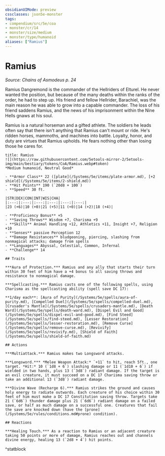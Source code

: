 ```yaml
---
obsidianUIMode: preview
cssclasses: json5e-monster
tags:
- compendium/src/5e/coa
- monster/cr/14
- monster/size/medium
- monster/type/humanoid
aliases: ["Ramius"]
---
```

# Ramius
*Source: Chains of Asmodeus p. 24*  

Ramius Dangremond is the commander of the Hellriders of Elturel. He never wanted the position, but because of the many deaths within the ranks of the order, he had to step up. His friend and fellow Hellrider, Barachiel, was the main reason he was able to grow into a capable commander. The loss of his friend saddens Ramius, and the news of his imprisonment within the Nine Hells gnaws at his soul.

Ramius is a natural horseman and a gifted athlete. The soldiers he leads often say that there isn't anything that Ramius can't mount or ride. He's ridden horses, mammoths, and machines into battle. Loyalty, honor, and duty are virtues that Ramius upholds. He fears nothing other than losing those he cares for.

```ad-statblock
title: Ramius
![](https://raw.githubusercontent.com/5etools-mirror-2/5etools-img/main/bestiary/tokens/CoA/Ramius.webp#token)
*Medium humanoid, Neutral Good*

- **Armor Class** 22 ([plate](/Systems/5e/items/plate-armor.md), [+2 shield](/Systems/5e/items/2-shield.md))
- **Hit Points** 190 (`20d8 + 100`)
- **Speed** 30 ft.

|STR|DEX|CON|INT|WIS|CHA|
|:---:|:---:|:---:|:---:|:---:|:---:|
|23 (+6)|10 (+0)|21 (+5)|11 (+0)|14 (+2)|18 (+4)|

- **Proficiency Bonus** +5
- **Saving Throws** Wisdom +7, Charisma +9
- **Skills** Animal Handling +12, Athletics +11, Insight +7, Religion +10
- **Senses** passive Perception 12
- **Damage Resistances** bludgeoning, piercing, slashing from nonmagical attacks; damage from spells
- **Languages** Abyssal, Celestial, Common, Infernal
- **Challenge** 14

## Traits

***Aura of Protection.*** Ramius and any ally that starts their turn within 30 feet of him have a +4 bonus to all saving throws and resistance to nonmagical damage.

***Spellcasting.*** Ramius casts one of the following spells, using Charisma as the spellcasting ability (spell save DC 17):

**1/day each**: [Aura of Purity](/Systems/5e/spells/aura-of-purity.md), [Compelled Duel](/Systems/5e/spells/compelled-duel.md), [Crusader's Mantle](/Systems/5e/spells/crusaders-mantle.md), [Death Ward](/Systems/5e/spells/death-ward.md), [Dispel Evil and Good](/Systems/5e/spells/dispel-evil-and-good.md), [Find Steed](/Systems/5e/spells/find-steed.md), [Lesser Restoration](/Systems/5e/spells/lesser-restoration.md), [Remove Curse](/Systems/5e/spells/remove-curse.md), [Revivify](/Systems/5e/spells/revivify.md), [Shield of Faith](/Systems/5e/spells/shield-of-faith.md)

## Actions

***Multiattack.*** Ramius makes two Longsword attacks.

***Longsword.*** *Melee Weapon Attack:* `+11` to hit, reach 5ft., one target. *Hit:* 10 (`1d8 + 6`) slashing damage or 11 (`1d10 + 6`) if wielded in two hands, plus 13 (`3d8`) radiant damage. If the target is an evil creature, it must succeed on a DC 17 Charisma saving throw or take an additional 13 (`3d8`) radiant damage.

***Divine Wave (Recharge 6).*** Ramius strikes the ground and causes holy energy to radiate outwards. Each creature of his choice within 30 feet of him must make a DC 17 Constitution saving throw. Targets take 21 (`6d6`) thunder damage plus 21 (`6d6`) radiant damage on a failed save, or half as much damage on a successful one. Creatures that fail the save are knocked down (have the [prone](/Systems/5e/rules/conditions.md#prone) condition).

## Reactions

***Healing Touch.*** As a reaction to Ramius or an adjacent creature taking 50 points or more of damage, Ramius reaches out and channels divine energy, healing 13 (`2d8 + 4`) hit points.
```
^statblock
